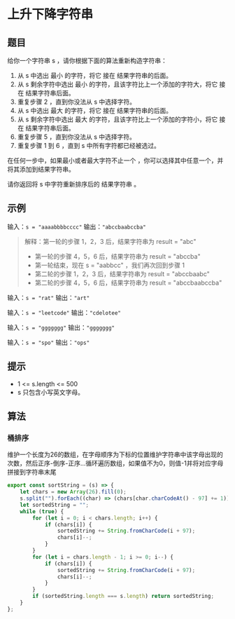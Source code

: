 # 上升下降字符串

## 题目

给你一个字符串 s ，请你根据下面的算法重新构造字符串：

1. 从 s 中选出 最小 的字符，将它 接在 结果字符串的后面。
2. 从 s 剩余字符中选出 最小 的字符，且该字符比上一个添加的字符大，将它 接在 结果字符串后面。
3. 重复步骤 2 ，直到你没法从 s 中选择字符。
4. 从 s 中选出 最大 的字符，将它 接在 结果字符串的后面。
5. 从 s 剩余字符中选出 最大 的字符，且该字符比上一个添加的字符小，将它 接在 结果字符串后面。
6. 重复步骤 5 ，直到你没法从 s 中选择字符。
7. 重复步骤 1 到 6 ，直到 s 中所有字符都已经被选过。

在任何一步中，如果最小或者最大字符不止一个 ，你可以选择其中任意一个，并将其添加到结果字符串。

请你返回将 s 中字符重新排序后的 结果字符串 。

## 示例

输入：`s = "aaaabbbbcccc"`
输出：`"abccbaabccba"`
> 解释：第一轮的步骤 1，2，3 后，结果字符串为 result = "abc"
> - 第一轮的步骤 4，5，6 后，结果字符串为 result = "abccba"
> - 第一轮结束，现在 s = "aabbcc" ，我们再次回到步骤 1
> - 第二轮的步骤 1，2，3 后，结果字符串为 result = "abccbaabc"
> - 第二轮的步骤 4，5，6 后，结果字符串为 result = "abccbaabccba"

输入：`s = "rat"`
输出：`"art"`

输入：`s = "leetcode"`
输出：`"cdelotee"`

输入：`s = "ggggggg"`
输出：`"ggggggg"`

输入：`s = "spo"`
输出：`"ops"`

## 提示

- 1 <= s.length <= 500
- s 只包含小写英文字母。

## 算法

### 桶排序

维护一个长度为26的数组，在字母顺序为下标的位置维护字符串中该字母出现的次数，然后正序-倒序-正序...循环遍历数组，如果值不为0，则值-1并将对应字母拼接到字符串末尾

```js
export const sortString = (s) => {
	let chars = new Array(26).fill(0);
	s.split("").forEach((char) => (chars[char.charCodeAt() - 97] += 1));
	let sortedString = "";
	while (true) {
		for (let i = 0; i < chars.length; i++) {
			if (chars[i]) {
				sortedString += String.fromCharCode(i + 97);
				chars[i]--;
			}
		}
		for (let i = chars.length - 1; i >= 0; i--) {
			if (chars[i]) {
				sortedString += String.fromCharCode(i + 97);
				chars[i]--;
			}
		}
		if (sortedString.length === s.length) return sortedString;
	}
};
```